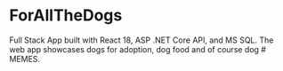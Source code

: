 # ForAllTheDogs
Full Stack App built with React 18, ASP .NET Core API, and MS SQL. The web app showcases dogs for adoption, dog food and of course dog # MEMES.
